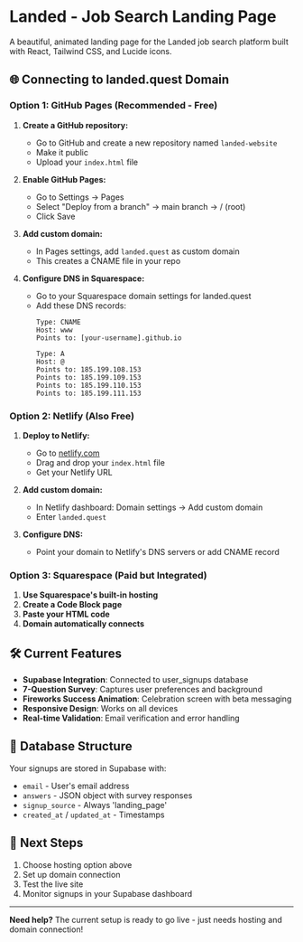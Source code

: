 # Landed - Job Search Landing Page

A beautiful, animated landing page for the Landed job search platform built with React, Tailwind CSS, and Lucide icons.  

## 🌐 **Connecting to landed.quest Domain**  
 
### Option 1: GitHub Pages (Recommended - Free)  

1. **Create a GitHub repository:**
   - Go to GitHub and create a new repository named `landed-website`
   - Make it public
   - Upload your `index.html` file

2. **Enable GitHub Pages:**
   - Go to Settings → Pages
   - Select "Deploy from a branch" → main branch → / (root)
   - Click Save

3. **Add custom domain:**
   - In Pages settings, add `landed.quest` as custom domain
   - This creates a CNAME file in your repo

4. **Configure DNS in Squarespace:**
   - Go to your Squarespace domain settings for landed.quest
   - Add these DNS records:
     ```
     Type: CNAME
     Host: www
     Points to: [your-username].github.io
     
     Type: A
     Host: @
     Points to: 185.199.108.153
     Points to: 185.199.109.153
     Points to: 185.199.110.153
     Points to: 185.199.111.153
     ```

### Option 2: Netlify (Also Free)

1. **Deploy to Netlify:**
   - Go to [netlify.com](https://netlify.com)
   - Drag and drop your `index.html` file
   - Get your Netlify URL

2. **Add custom domain:**
   - In Netlify dashboard: Domain settings → Add custom domain
   - Enter `landed.quest`

3. **Configure DNS:**
   - Point your domain to Netlify's DNS servers or add CNAME record

### Option 3: Squarespace (Paid but Integrated)

1. **Use Squarespace's built-in hosting**
2. **Create a Code Block page**
3. **Paste your HTML code**
4. **Domain automatically connects**

## 🛠️ **Current Features**

- **Supabase Integration**: Connected to user_signups database
- **7-Question Survey**: Captures user preferences and background
- **Fireworks Success Animation**: Celebration screen with beta messaging
- **Responsive Design**: Works on all devices
- **Real-time Validation**: Email verification and error handling

## 📧 **Database Structure**

Your signups are stored in Supabase with:
- `email` - User's email address
- `answers` - JSON object with survey responses  
- `signup_source` - Always 'landing_page'
- `created_at` / `updated_at` - Timestamps

## 🚀 **Next Steps**

1. Choose hosting option above
2. Set up domain connection
3. Test the live site
4. Monitor signups in your Supabase dashboard

---

**Need help?** The current setup is ready to go live - just needs hosting and domain connection! 

